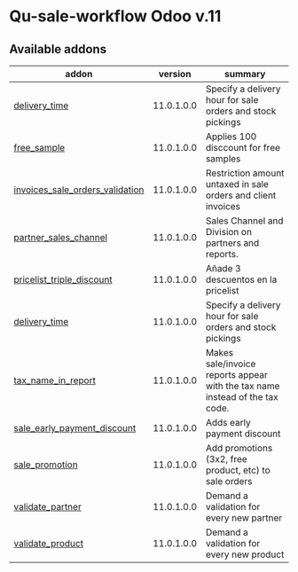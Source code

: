 #
Qu-sale-workflow Odoo v.11
=============================

[//]: # (addons)

Available addons
----------------
addon | version | summary
--- | --- | ---
[delivery_time](delivery_time/) | 11.0.1.0.0 | Specify a delivery hour for sale orders and stock pickings
[free_sample](free_sample/) | 11.0.1.0.0 | Applies 100 disccount for free samples
[invoices_sale_orders_validation](invoices_sale_orders_validation/) | 11.0.1.0.0 | Restriction amount untaxed in sale orders and client invoices
[partner_sales_channel](partner_sales_channel/) | 11.0.1.0.0 | Sales Channel and Division on partners and reports.
[pricelist_triple_discount](pricelist_triple_discount/) | 11.0.1.0.0 | Añade 3 descuentos en la pricelist
[delivery_time](delivery_time/) | 11.0.1.0.0 | Specify a delivery hour for sale orders and stock pickings
[tax_name_in_report](tax_name_in_report/) | 11.0.1.0.0 | Makes sale/invoice reports appear with the tax name instead of the tax code.
[sale_early_payment_discount](sale_early_payment_discount/) | 11.0.1.0.0 | Adds early payment discount
[sale_promotion](sale_promotion/) | 11.0.1.0.0 | Add promotions (3x2, free product, etc) to sale orders
[validate_partner](validate_partner/) | 11.0.1.0.0 | Demand a validation for every new partner
[validate_product](validate_product/) | 11.0.1.0.0 | Demand a validation for every new product

[//]: # (end addons)